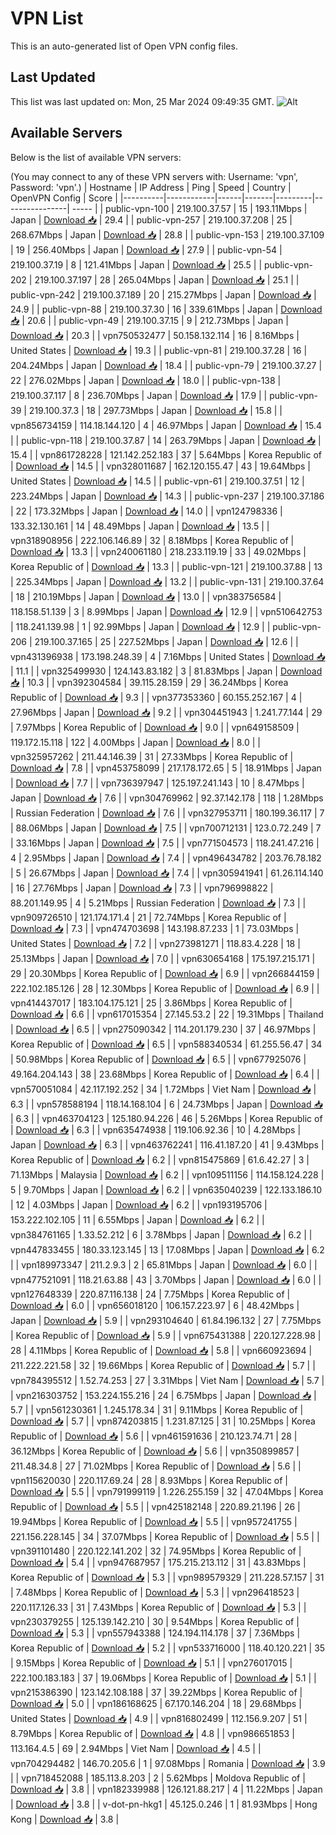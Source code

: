 # VPN List

This is an auto-generated list of Open VPN config files.

## Last Updated

This list was last updated on: Mon, 25 Mar 2024 09:49:35 GMT.
![Alt](https://repobeats.axiom.co/api/embed/186b98318ef1479477931607c1ad7d823f12451f.svg "Repobeats analytics image")

## Available Servers

Below is the list of available VPN servers:

(You may connect to any of these VPN servers with: Username: 'vpn', Password: 'vpn'.)
| Hostname | IP Address | Ping | Speed | Country | OpenVPN Config | Score |
|----------|------------|------|-------|---------|----------------| ----- |
| public-vpn-100 | 219.100.37.57 | 15 | 193.11Mbps | Japan | [Download 📥](./configs/server_0_JP.ovpn) | 29.4 |
| public-vpn-257 | 219.100.37.208 | 25 | 268.67Mbps | Japan | [Download 📥](./configs/server_1_JP.ovpn) | 28.8 |
| public-vpn-153 | 219.100.37.109 | 19 | 256.40Mbps | Japan | [Download 📥](./configs/server_2_JP.ovpn) | 27.9 |
| public-vpn-54 | 219.100.37.19 | 8 | 121.41Mbps | Japan | [Download 📥](./configs/server_3_JP.ovpn) | 25.5 |
| public-vpn-202 | 219.100.37.197 | 28 | 265.04Mbps | Japan | [Download 📥](./configs/server_4_JP.ovpn) | 25.1 |
| public-vpn-242 | 219.100.37.189 | 20 | 215.27Mbps | Japan | [Download 📥](./configs/server_5_JP.ovpn) | 24.9 |
| public-vpn-88 | 219.100.37.30 | 16 | 339.61Mbps | Japan | [Download 📥](./configs/server_6_JP.ovpn) | 20.6 |
| public-vpn-49 | 219.100.37.15 | 9 | 212.73Mbps | Japan | [Download 📥](./configs/server_7_JP.ovpn) | 20.3 |
| vpn750532477 | 50.158.132.114 | 16 | 8.16Mbps | United States | [Download 📥](./configs/server_8_US.ovpn) | 19.3 |
| public-vpn-81 | 219.100.37.28 | 16 | 204.24Mbps | Japan | [Download 📥](./configs/server_9_JP.ovpn) | 18.4 |
| public-vpn-79 | 219.100.37.27 | 22 | 276.02Mbps | Japan | [Download 📥](./configs/server_10_JP.ovpn) | 18.0 |
| public-vpn-138 | 219.100.37.117 | 8 | 236.70Mbps | Japan | [Download 📥](./configs/server_11_JP.ovpn) | 17.9 |
| public-vpn-39 | 219.100.37.3 | 18 | 297.73Mbps | Japan | [Download 📥](./configs/server_12_JP.ovpn) | 15.8 |
| vpn856734159 | 114.18.144.120 | 4 | 46.97Mbps | Japan | [Download 📥](./configs/server_13_JP.ovpn) | 15.4 |
| public-vpn-118 | 219.100.37.87 | 14 | 263.79Mbps | Japan | [Download 📥](./configs/server_14_JP.ovpn) | 15.4 |
| vpn861728228 | 121.142.252.183 | 37 | 5.64Mbps | Korea Republic of | [Download 📥](./configs/server_15_KR.ovpn) | 14.5 |
| vpn328011687 | 162.120.155.47 | 43 | 19.64Mbps | United States | [Download 📥](./configs/server_16_US.ovpn) | 14.5 |
| public-vpn-61 | 219.100.37.51 | 12 | 223.24Mbps | Japan | [Download 📥](./configs/server_17_JP.ovpn) | 14.3 |
| public-vpn-237 | 219.100.37.186 | 22 | 173.32Mbps | Japan | [Download 📥](./configs/server_18_JP.ovpn) | 14.0 |
| vpn124798336 | 133.32.130.161 | 14 | 48.49Mbps | Japan | [Download 📥](./configs/server_19_JP.ovpn) | 13.5 |
| vpn318908956 | 222.106.146.89 | 32 | 8.18Mbps | Korea Republic of | [Download 📥](./configs/server_20_KR.ovpn) | 13.3 |
| vpn240061180 | 218.233.119.19 | 33 | 49.02Mbps | Korea Republic of | [Download 📥](./configs/server_21_KR.ovpn) | 13.3 |
| public-vpn-121 | 219.100.37.88 | 13 | 225.34Mbps | Japan | [Download 📥](./configs/server_22_JP.ovpn) | 13.2 |
| public-vpn-131 | 219.100.37.64 | 18 | 210.19Mbps | Japan | [Download 📥](./configs/server_23_JP.ovpn) | 13.0 |
| vpn383756584 | 118.158.51.139 | 3 | 8.99Mbps | Japan | [Download 📥](./configs/server_24_JP.ovpn) | 12.9 |
| vpn510642753 | 118.241.139.98 | 1 | 92.99Mbps | Japan | [Download 📥](./configs/server_25_JP.ovpn) | 12.9 |
| public-vpn-206 | 219.100.37.165 | 25 | 227.52Mbps | Japan | [Download 📥](./configs/server_26_JP.ovpn) | 12.6 |
| vpn431396938 | 173.198.248.39 | 4 | 7.16Mbps | United States | [Download 📥](./configs/server_27_US.ovpn) | 11.1 |
| vpn325499930 | 124.143.83.182 | 3 | 81.83Mbps | Japan | [Download 📥](./configs/server_28_JP.ovpn) | 10.3 |
| vpn392304584 | 39.115.28.159 | 29 | 36.24Mbps | Korea Republic of | [Download 📥](./configs/server_29_KR.ovpn) | 9.3 |
| vpn377353360 | 60.155.252.167 | 4 | 27.96Mbps | Japan | [Download 📥](./configs/server_30_JP.ovpn) | 9.2 |
| vpn304451943 | 1.241.77.144 | 29 | 7.97Mbps | Korea Republic of | [Download 📥](./configs/server_31_KR.ovpn) | 9.0 |
| vpn649158509 | 119.172.15.118 | 122 | 4.00Mbps | Japan | [Download 📥](./configs/server_32_JP.ovpn) | 8.0 |
| vpn325957262 | 211.44.146.39 | 31 | 27.33Mbps | Korea Republic of | [Download 📥](./configs/server_33_KR.ovpn) | 7.8 |
| vpn453758099 | 217.178.172.65 | 5 | 18.91Mbps | Japan | [Download 📥](./configs/server_34_JP.ovpn) | 7.7 |
| vpn736397947 | 125.197.241.143 | 10 | 8.47Mbps | Japan | [Download 📥](./configs/server_35_JP.ovpn) | 7.6 |
| vpn304769962 | 92.37.142.178 | 118 | 1.28Mbps | Russian Federation | [Download 📥](./configs/server_36_RU.ovpn) | 7.6 |
| vpn327953711 | 180.199.36.117 | 7 | 88.06Mbps | Japan | [Download 📥](./configs/server_37_JP.ovpn) | 7.5 |
| vpn700712131 | 123.0.72.249 | 7 | 33.16Mbps | Japan | [Download 📥](./configs/server_38_JP.ovpn) | 7.5 |
| vpn771504573 | 118.241.47.216 | 4 | 2.95Mbps | Japan | [Download 📥](./configs/server_39_JP.ovpn) | 7.4 |
| vpn496434782 | 203.76.78.182 | 5 | 26.67Mbps | Japan | [Download 📥](./configs/server_40_JP.ovpn) | 7.4 |
| vpn305941941 | 61.26.114.140 | 16 | 27.76Mbps | Japan | [Download 📥](./configs/server_41_JP.ovpn) | 7.3 |
| vpn796998822 | 88.201.149.95 | 4 | 5.21Mbps | Russian Federation | [Download 📥](./configs/server_42_RU.ovpn) | 7.3 |
| vpn909726510 | 121.174.171.4 | 21 | 72.74Mbps | Korea Republic of | [Download 📥](./configs/server_43_KR.ovpn) | 7.3 |
| vpn474703698 | 143.198.87.233 | 1 | 73.03Mbps | United States | [Download 📥](./configs/server_44_US.ovpn) | 7.2 |
| vpn273981271 | 118.83.4.228 | 18 | 25.13Mbps | Japan | [Download 📥](./configs/server_45_JP.ovpn) | 7.0 |
| vpn630654168 | 175.197.215.171 | 29 | 20.30Mbps | Korea Republic of | [Download 📥](./configs/server_46_KR.ovpn) | 6.9 |
| vpn266844159 | 222.102.185.126 | 28 | 12.30Mbps | Korea Republic of | [Download 📥](./configs/server_47_KR.ovpn) | 6.9 |
| vpn414437017 | 183.104.175.121 | 25 | 3.86Mbps | Korea Republic of | [Download 📥](./configs/server_48_KR.ovpn) | 6.6 |
| vpn617015354 | 27.145.53.2 | 22 | 19.31Mbps | Thailand | [Download 📥](./configs/server_49_TH.ovpn) | 6.5 |
| vpn275090342 | 114.201.179.230 | 37 | 46.97Mbps | Korea Republic of | [Download 📥](./configs/server_50_KR.ovpn) | 6.5 |
| vpn588340534 | 61.255.56.47 | 34 | 50.98Mbps | Korea Republic of | [Download 📥](./configs/server_51_KR.ovpn) | 6.5 |
| vpn677925076 | 49.164.204.143 | 38 | 23.68Mbps | Korea Republic of | [Download 📥](./configs/server_52_KR.ovpn) | 6.4 |
| vpn570051084 | 42.117.192.252 | 34 | 1.72Mbps | Viet Nam | [Download 📥](./configs/server_53_VN.ovpn) | 6.3 |
| vpn578588194 | 118.14.168.104 | 6 | 24.73Mbps | Japan | [Download 📥](./configs/server_54_JP.ovpn) | 6.3 |
| vpn463704123 | 125.180.94.226 | 46 | 5.26Mbps | Korea Republic of | [Download 📥](./configs/server_55_KR.ovpn) | 6.3 |
| vpn635474938 | 119.106.92.36 | 10 | 4.28Mbps | Japan | [Download 📥](./configs/server_56_JP.ovpn) | 6.3 |
| vpn463762241 | 116.41.187.20 | 41 | 9.43Mbps | Korea Republic of | [Download 📥](./configs/server_57_KR.ovpn) | 6.2 |
| vpn815475869 | 61.6.42.27 | 3 | 71.13Mbps | Malaysia | [Download 📥](./configs/server_58_MY.ovpn) | 6.2 |
| vpn109511156 | 114.158.124.228 | 5 | 9.70Mbps | Japan | [Download 📥](./configs/server_59_JP.ovpn) | 6.2 |
| vpn635040239 | 122.133.186.10 | 12 | 4.03Mbps | Japan | [Download 📥](./configs/server_60_JP.ovpn) | 6.2 |
| vpn193195706 | 153.222.102.105 | 11 | 6.55Mbps | Japan | [Download 📥](./configs/server_61_JP.ovpn) | 6.2 |
| vpn384761165 | 1.33.52.212 | 6 | 3.78Mbps | Japan | [Download 📥](./configs/server_62_JP.ovpn) | 6.2 |
| vpn447833455 | 180.33.123.145 | 13 | 17.08Mbps | Japan | [Download 📥](./configs/server_63_JP.ovpn) | 6.2 |
| vpn189973347 | 211.2.9.3 | 2 | 65.81Mbps | Japan | [Download 📥](./configs/server_64_JP.ovpn) | 6.0 |
| vpn477521091 | 118.21.63.88 | 43 | 3.70Mbps | Japan | [Download 📥](./configs/server_65_JP.ovpn) | 6.0 |
| vpn127648339 | 220.87.116.138 | 24 | 7.75Mbps | Korea Republic of | [Download 📥](./configs/server_66_KR.ovpn) | 6.0 |
| vpn656018120 | 106.157.223.97 | 6 | 48.42Mbps | Japan | [Download 📥](./configs/server_67_JP.ovpn) | 5.9 |
| vpn293104640 | 61.84.196.132 | 27 | 7.75Mbps | Korea Republic of | [Download 📥](./configs/server_68_KR.ovpn) | 5.9 |
| vpn675431388 | 220.127.228.98 | 28 | 4.11Mbps | Korea Republic of | [Download 📥](./configs/server_69_KR.ovpn) | 5.8 |
| vpn660923694 | 211.222.221.58 | 32 | 19.66Mbps | Korea Republic of | [Download 📥](./configs/server_70_KR.ovpn) | 5.7 |
| vpn784395512 | 1.52.74.253 | 27 | 3.31Mbps | Viet Nam | [Download 📥](./configs/server_71_VN.ovpn) | 5.7 |
| vpn216303752 | 153.224.155.216 | 24 | 6.75Mbps | Japan | [Download 📥](./configs/server_72_JP.ovpn) | 5.7 |
| vpn561230361 | 1.245.178.34 | 31 | 9.11Mbps | Korea Republic of | [Download 📥](./configs/server_73_KR.ovpn) | 5.7 |
| vpn874203815 | 1.231.87.125 | 31 | 10.25Mbps | Korea Republic of | [Download 📥](./configs/server_74_KR.ovpn) | 5.6 |
| vpn461591636 | 210.123.74.71 | 28 | 36.12Mbps | Korea Republic of | [Download 📥](./configs/server_75_KR.ovpn) | 5.6 |
| vpn350899857 | 211.48.34.8 | 27 | 71.02Mbps | Korea Republic of | [Download 📥](./configs/server_76_KR.ovpn) | 5.6 |
| vpn115620030 | 220.117.69.24 | 28 | 8.93Mbps | Korea Republic of | [Download 📥](./configs/server_77_KR.ovpn) | 5.5 |
| vpn791999119 | 1.226.255.159 | 32 | 47.04Mbps | Korea Republic of | [Download 📥](./configs/server_78_KR.ovpn) | 5.5 |
| vpn425182148 | 220.89.21.196 | 26 | 19.94Mbps | Korea Republic of | [Download 📥](./configs/server_79_KR.ovpn) | 5.5 |
| vpn957241755 | 221.156.228.145 | 34 | 37.07Mbps | Korea Republic of | [Download 📥](./configs/server_80_KR.ovpn) | 5.5 |
| vpn391101480 | 220.122.141.202 | 32 | 74.95Mbps | Korea Republic of | [Download 📥](./configs/server_81_KR.ovpn) | 5.4 |
| vpn947687957 | 175.215.213.112 | 31 | 43.83Mbps | Korea Republic of | [Download 📥](./configs/server_82_KR.ovpn) | 5.3 |
| vpn989579329 | 211.228.57.157 | 31 | 7.48Mbps | Korea Republic of | [Download 📥](./configs/server_83_KR.ovpn) | 5.3 |
| vpn296418523 | 220.117.126.33 | 31 | 7.43Mbps | Korea Republic of | [Download 📥](./configs/server_84_KR.ovpn) | 5.3 |
| vpn230379255 | 125.139.142.210 | 30 | 9.54Mbps | Korea Republic of | [Download 📥](./configs/server_85_KR.ovpn) | 5.3 |
| vpn557943388 | 124.194.114.178 | 37 | 7.36Mbps | Korea Republic of | [Download 📥](./configs/server_86_KR.ovpn) | 5.2 |
| vpn533716000 | 118.40.120.221 | 35 | 9.15Mbps | Korea Republic of | [Download 📥](./configs/server_87_KR.ovpn) | 5.1 |
| vpn276017015 | 222.100.183.183 | 37 | 19.06Mbps | Korea Republic of | [Download 📥](./configs/server_88_KR.ovpn) | 5.1 |
| vpn215386390 | 123.142.108.188 | 37 | 39.22Mbps | Korea Republic of | [Download 📥](./configs/server_89_KR.ovpn) | 5.0 |
| vpn186168625 | 67.170.146.204 | 18 | 29.68Mbps | United States | [Download 📥](./configs/server_90_US.ovpn) | 4.9 |
| vpn816802499 | 112.156.9.207 | 51 | 8.79Mbps | Korea Republic of | [Download 📥](./configs/server_91_KR.ovpn) | 4.8 |
| vpn986651853 | 113.164.4.5 | 69 | 2.94Mbps | Viet Nam | [Download 📥](./configs/server_92_VN.ovpn) | 4.5 |
| vpn704294482 | 146.70.205.6 | 1 | 97.08Mbps | Romania | [Download 📥](./configs/server_93_RO.ovpn) | 3.9 |
| vpn718452088 | 185.113.8.203 | 2 | 5.62Mbps | Moldova Republic of | [Download 📥](./configs/server_94_MD.ovpn) | 3.8 |
| vpn182339988 | 126.121.88.217 | 4 | 11.22Mbps | Japan | [Download 📥](./configs/server_95_JP.ovpn) | 3.8 |
| v-dot-pn-hkg1 | 45.125.0.246 | 1 | 81.93Mbps | Hong Kong | [Download 📥](./configs/server_96_HK.ovpn) | 3.8 |
